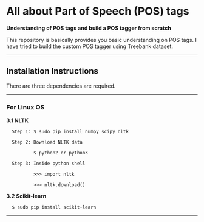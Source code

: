# All about Part of Speech (POS) tags


**Understanding of POS tags and build a POS tagger from scratch**

This repository is basically provides you basic understanding on POS tags. I have tried to build the custom POS tagger using Treebank dataset.

---

## Installation Instructions


There are three dependencies are required.

---
### For Linux OS


**3.1 NLTK**
      
      Step 1: $ sudo pip install numpy scipy nltk
      
      Step 2: Download NLTK data
              
              $ python2 or python3
              
      Step 3: Inside python shell
              
              >>> import nltk
              
              >>> nltk.download()

**3.2 Scikit-learn**

      $ sudo pip install scikit-learn

---


